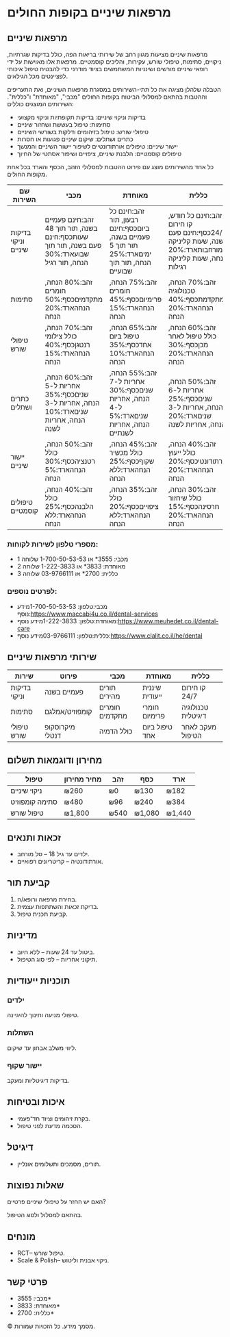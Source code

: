 # מרפאות שיניים בקופות החולים

## מרפאות שיניים

מרפאות שיניים מציעות מגוון רחב של שירותי בריאות הפה, כולל בדיקות שגרתיות, ניקויים, סתימות, טיפולי שורש, עקירות, והליכים קוסמטיים. מרפאות אלו מאוישות על ידי רופאי שיניים מורשים ושינניות המשתמשים בציוד מודרני כדי להבטיח טיפול איכותי לפציינטים מכל הגילאים.

הטבלה שלהלן מציגה את כל תתי-השירותים במסגרת מרפאות השיניים, ואת התעריפים וההטבות בהתאם למסלולי הביטוח בקופות החולים "מכבי", "מאוחדת" ו"כללית". השירותים המוצגים כוללים:

- בדיקות וניקוי שיניים: בדיקות תקופתיות וניקוי מקצועי
- סתימות: טיפול בעששת ושחזור שיניים
- טיפולי שורש: טיפול בזיהומים ודלקות בשורשי השיניים
- כתרים ושתלים: שיקום שיניים פגועות או חסרות
- יישור שיניים: טיפולים אורתודונטיים לשיפור יישור השיניים והמנשך
- טיפולים קוסמטיים: הלבנת שיניים, ציפויים ושיפור אסתטי של החיוך

כל אחד מהשירותים מוצג עם פירוט ההטבות למסלולי הזהב, הכסף והארד בכל אחת מקופות החולים.

| שם השירות | מכבי | מאוחדת | כללית |
| --- | --- | --- | --- |
| בדיקות וניקוי שיניים | זהב:חינם פעמיים בשנה, תור תוך 48 שעותכסף:חינם פעם בשנה, תור תוך שבועארד:30% הנחה, תור רגיל | זהב:חינם כל רבעון, תור ביוםכסף:חינם פעמיים בשנה, תור תוך 5 ימיםארד:25% הנחה, תור תוך שבועיים | זהב:חינם כל חודש, קו חירום 24/7כסף:חינם פעם בשנה, שעות קליניקה מורחבותארד:20% הנחה, שעות קליניקה רגילות |
| סתימות | זהב:80% הנחה, חומרים מתקדמיםכסף:50% הנחהארד:20% הנחה | זהב:75% הנחה, חומרים פרימיוםכסף:45% הנחהארד:15% הנחה | זהב:70% הנחה, טכנולוגיה מתקדמתכסף:40% הנחהארד:20% הנחה |
| טיפולי שורש | זהב:70% הנחה, כולל צילומי רנטגןכסף:40% הנחהארד:15% הנחה | זהב:65% הנחה, טיפול ביום אחדכסף:35% הנחהארד:10% הנחה | זהב:60% הנחה, כולל טיפול לאחר מכןכסף:30% הנחהארד:20% הנחה |
| כתרים ושתלים | זהב:60% הנחה, אחריות ל-5 שניםכסף:35% הנחה, אחריות ל-3 שניםארד:10% הנחה, אחריות לשנה | זהב:55% הנחה, אחריות ל-7 שניםכסף:30% הנחה, אחריות ל-4 שניםארד:5% הנחה, אחריות לשנתיים | זהב:50% הנחה, אחריות ל-6 שניםכסף:25% הנחה, אחריות ל-3 שניםארד:20% הנחה, אחריות לשנה |
| יישור שיניים | זהב:50% הנחה, כולל רטנציהכסף:30% הנחהארד:5% הנחה | זהב:45% הנחה, כולל מכשיר שקוףכסף:25% הנחהארד:ללא הנחה | זהב:40% הנחה, כולל ייעוץ אורתודונטיכסף:20% הנחהארד:20% הנחה |
| טיפולים קוסמטיים | זהב:40% הנחה, כולל הלבנהכסף:25% הנחהארד:ללא הנחה | זהב:35% הנחה, כולל ציפוייםכסף:20% הנחהארד:ללא הנחה | זהב:30% הנחה, כולל שיחזור חרסינהכסף:15% הנחהארד:20% הנחה |

### מספרי טלפון לשירות לקוחות:

- מכבי: 3555* או 1-700-50-53-53 שלוחה 1
- מאוחדת: 3833* או 1-222-3833 שלוחה 2
- כללית: 2700* או 03-9766111 שלוחה 3

### לפרטים נוספים:

- מכבי:טלפון: 1-700-50-53-53מידע נוסף:https://www.maccabi4u.co.il/dental-services
- מאוחדת:טלפון: 1-222-3833מידע נוסף:https://www.meuhedet.co.il/dental-care
- כללית:טלפון: 03-9766111מידע נוסף:https://www.clalit.co.il/he/dental

## שירותי מרפאות שיניים

| שירות | פירוט | מכבי | מאוחדת | כללית |
| --- | --- | --- | --- | --- |
| בדיקות וניקוי | פעמיים בשנה | תורים מהירים | שיננית ייעודית | קו חירום 24/7 |
| סתימות | קומפוזיט/אמלגם | חומרים מתקדמים | חומרי פרימיום | טכנולוגיה דיגיטלית |
| טיפולי שורש | מיקרוסקופ דנטלי | כולל הדמיה | טיפול ביום אחד | מעקב לאחר הטיפול |

## מחירון ודוגמאות תשלום

| טיפול | מחיר מחירון | זהב | כסף | ארד |
| --- | --- | --- | --- | --- |
| ניקוי שיניים | ₪260 | ₪0 | ₪130 | ₪182 |
| סתימה קומפוזיט | ₪480 | ₪96 | ₪240 | ₪384 |
| טיפול שורש | ₪1,800 | ₪540 | ₪1,080 | ₪1,440 |

## זכאות ותנאים

- ילדים עד גיל 18 – סל מורחב.
- אורתודונטיה – קריטריונים רפואיים.

## קביעת תור

1. בחירת מרפאה ורופא/ה.
2. בדיקת זכאות והשתתפות עצמית.
3. קביעת תכנית טיפול.

## מדיניות

- ביטול עד 24 שעות – ללא חיוב.
- תיקוני אחריות – לפי סוג הטיפול.

## תוכניות ייעודיות

### ילדים

טיפולי מניעה וחינוך להיגיינה.

### השתלות

ליווי משלב אבחון עד שיקום.

### יישור שקוף

בדיקות דיגיטליות ומעקב.

## איכות ובטיחות

- בקרת זיהומים וציוד חד־פעמי.
- הסכמה מדעת לפני טיפול.

## דיגיטל

- תורים, מסמכים ותשלומים אונליין.

## שאלות נפוצות

האם יש החזר על טיפולי שיניים פרטיים?

בהתאם למסלול ולסוג הטיפול.

## מונחים

- RCT– טיפול שורש.
- Scale & Polish– ניקוי אבנית וליטוש.

## פרטי קשר

- מכבי: 3555*
- מאוחדת: 3833*
- כללית: 2700*

© מסמך מידע. כל הזכויות שמורות.

